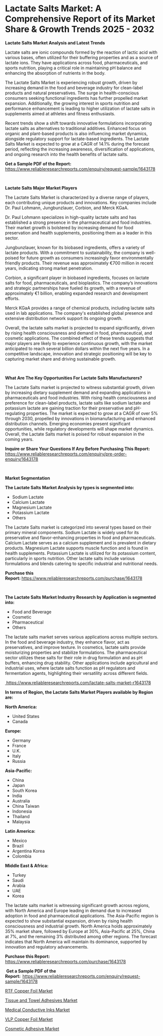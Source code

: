 <p><h1>Lactate Salts Market: A Comprehensive Report of its Market Share & Growth Trends 2025 - 2032</h1></p><p><strong>Lactate Salts Market Analysis and Latest Trends</strong></p>
<p><p>Lactate salts are ionic compounds formed by the reaction of lactic acid with various bases, often utilized for their buffering properties and as a source of lactate ions. They have applications across food, pharmaceuticals, and sports nutrition, playing a critical role in maintaining pH balance and enhancing the absorption of nutrients in the body.</p><p>The Lactate Salts Market is experiencing robust growth, driven by increasing demand in the food and beverage industry for clean-label products and natural preservatives. The surge in health-conscious consumers seeking functional ingredients has further propelled market expansion. Additionally, the growing interest in sports nutrition and performance enhancement is leading to higher utilization of lactate salts in supplements aimed at athletes and fitness enthusiasts.</p><p>Recent trends show a shift towards innovative formulations incorporating lactate salts as alternatives to traditional additives. Enhanced focus on organic and plant-based products is also influencing market dynamics, alongside regulatory support for lactate-based ingredients. The Lactate Salts Market is expected to grow at a CAGR of 14.1% during the forecast period, reflecting the increasing awareness, diversification of applications, and ongoing research into the health benefits of lactate salts.</p></p>
<p><strong>Get a Sample PDF of the Report:&nbsp;</strong> <a href="https://www.reliableresearchreports.com/enquiry/request-sample/1643178?utm_campaign=28&utm_medium=2&utm_source=Github&utm_content=ia&utm_term=01042025&utm_id=lactate-salts">https://www.reliableresearchreports.com/enquiry/request-sample/1643178</a></p>
<p>&nbsp;</p>
<p><strong>Lactate Salts Major Market Players</strong></p>
<p><p>The Lactate Salts Market is characterized by a diverse range of players, each contributing unique products and innovations. Key companies include Dr. Paul Lohmann, Jungbunzlauer, Corbion, and Merck KGaA. </p><p>Dr. Paul Lohmann specializes in high-quality lactate salts and has established a strong presence in the pharmaceutical and food industries. Their market growth is bolstered by increasing demand for food preservation and health supplements, positioning them as a leader in this sector.</p><p>Jungbunzlauer, known for its biobased ingredients, offers a variety of lactate products. With a commitment to sustainability, the company is well-poised for future growth as consumers increasingly favor environmentally friendly products. Their revenue was approximately €700 million in recent years, indicating strong market penetration.</p><p>Corbion, a significant player in biobased ingredients, focuses on lactate salts for food, pharmaceuticals, and bioplastics. The company’s innovations and strategic partnerships have fueled its growth, with a revenue of approximately €1 billion, enabling expanded research and development efforts.</p><p>Merck KGaA provides a range of chemical products, including lactate salts used in lab applications. The company's established global presence and extensive distribution network support its ongoing growth.</p><p>Overall, the lactate salts market is projected to expand significantly, driven by rising health consciousness and demand in food, pharmaceutical, and cosmetic applications. The combined effect of these trends suggests that major players are likely to experience continuous growth, with the market anticipated to reach several billion dollars within the next five years. In a competitive landscape, innovation and strategic positioning will be key to capturing market share and driving sustainable growth.</p></p>
<p>&nbsp;</p>
<p><strong>What Are The Key Opportunities For Lactate Salts Manufacturers?</strong></p>
<p><p>The Lactate Salts market is projected to witness substantial growth, driven by increasing dietary supplement demand and expanding applications in pharmaceuticals and food industries. With rising health consciousness and preference for clean-label products, lactate salts like sodium lactate and potassium lactate are gaining traction for their preservative and pH-regulating properties. The market is expected to grow at a CAGR of over 5% through 2030, propelled by innovations in biomanufacturing and enhanced distribution channels. Emerging economies present significant opportunities, while regulatory developments will shape market dynamics. Overall, the Lactate Salts market is poised for robust expansion in the coming years.</p></p>
<p><strong>Inquire or Share Your Questions If Any Before Purchasing This Report:</strong> <a href="https://www.reliableresearchreports.com/enquiry/pre-order-enquiry/1643178?utm_campaign=28&utm_medium=2&utm_source=Github&utm_content=ia&utm_term=01042025&utm_id=lactate-salts">https://www.reliableresearchreports.com/enquiry/pre-order-enquiry/1643178</a></p>
<p>&nbsp;</p>
<p><strong>Market Segmentation</strong></p>
<p><strong>The Lactate Salts Market Analysis by types is segmented into:</strong></p>
<p><ul><li>Sodium Lactate</li><li>Calcium Lactate</li><li>Magnesium Lactate</li><li>Potassium Lactate</li><li>Others</li></ul></p>
<p><p>The Lactate Salts market is categorized into several types based on their primary mineral components. Sodium Lactate is widely used for its preservative and flavor-enhancing properties in food and pharmaceuticals. Calcium Lactate serves as a calcium supplement and is prevalent in dietary products. Magnesium Lactate supports muscle function and is found in health supplements. Potassium Lactate is utilized for its potassium content, particularly in sports nutrition. Other lactate salts include various formulations and blends catering to specific industrial and nutritional needs.</p></p>
<p><strong>Purchase this Report:&nbsp;</strong><a href="https://www.reliableresearchreports.com/purchase/1643178?utm_campaign=28&utm_medium=2&utm_source=Github&utm_content=ia&utm_term=01042025&utm_id=lactate-salts">https://www.reliableresearchreports.com/purchase/1643178</a></p>
<p>&nbsp;</p>
<p><strong>The Lactate Salts Market Industry Research by Application is segmented into:</strong></p>
<p><ul><li>Food and Beverage</li><li>Cosmetic</li><li>Pharmaceutical</li><li>Others</li></ul></p>
<p><p>The lactate salts market serves various applications across multiple sectors. In the food and beverage industry, they enhance flavor, act as preservatives, and improve texture. In cosmetics, lactate salts provide moisturizing properties and stabilize formulations. The pharmaceutical sector utilizes these salts for their role in drug formulation and as pH buffers, enhancing drug stability. Other applications include agricultural and industrial uses, where lactate salts function as pH regulators and fermentation agents, highlighting their versatility across different fields.</p></p>
<p><a href="https://www.reliableresearchreports.com/lactate-salts-market-r1643178?utm_campaign=28&utm_medium=2&utm_source=Github&utm_content=ia&utm_term=01042025&utm_id=lactate-salts">&nbsp;https://www.reliableresearchreports.com/lactate-salts-market-r1643178</a></p>
<p><strong>In terms of Region, the Lactate Salts Market Players available by Region are:</strong></p>
<p>
    <p> <strong> North America: </strong>
        <ul>
            <li>United States</li>
            <li>Canada</li>
        </ul>
        </p> 
    <p> <strong> Europe: </strong>
        <ul>
            <li>Germany</li>
            <li>France</li>
            <li>U.K.</li>
            <li>Italy</li>
            <li>Russia</li>
        </ul>
        </p> 
    <p> <strong> Asia-Pacific: </strong>
        <ul>
            <li>China</li>
            <li>Japan</li>
            <li>South Korea</li>
            <li>India</li>
            <li>Australia</li>
            <li>China Taiwan</li>
            <li>Indonesia</li>
            <li>Thailand</li>
            <li>Malaysia</li>
        </ul>
        </p> 
    <p> <strong> Latin America: </strong>
        <ul>
            <li>Mexico</li>
            <li>Brazil</li>
            <li>Argentina Korea</li>
            <li>Colombia</li>
        </ul>
        </p> 
    <p> <strong> Middle East & Africa: </strong>
        <ul>
            <li>Turkey</li>
            <li>Saudi</li>
            <li>Arabia</li>
            <li>UAE</li>
            <li>Korea</li>
        </ul>
    </p>
    </p>
<p><p>The lactate salts market is witnessing significant growth across regions, with North America and Europe leading in demand due to increased adoption in food and pharmaceutical applications. The Asia-Pacific region is expected to show substantial expansion, driven by rising health consciousness and industrial growth. North America holds approximately 35% market share, followed by Europe at 30%, Asia-Pacific at 25%, China at 7%, and the remaining 3% distributed among other regions. The forecast indicates that North America will maintain its dominance, supported by innovation and regulatory advancements.</p></p>
<p><strong>Purchase this Report: </strong><a href="https://www.reliableresearchreports.com/purchase/1643178?utm_campaign=28&utm_medium=2&utm_source=Github&utm_content=ia&utm_term=01042025&utm_id=lactate-salts">https://www.reliableresearchreports.com/purchase/1643178</a></p>
<p>&nbsp;<strong>Get a Sample PDF of the Report:&nbsp;&nbsp;</strong><a href="https://www.reliableresearchreports.com/enquiry/request-sample/1643178?utm_campaign=28&utm_medium=2&utm_source=Github&utm_content=ia&utm_term=01042025&utm_id=lactate-salts">https://www.reliableresearchreports.com/enquiry/request-sample/1643178</a></p>
<p><strong></strong></p>
<p><p><a href="https://github.com/luhleickov/Market-Research-Report-List-1/blob/main/rtf-copper-foil-market.md?utm_campaign=28&utm_medium=2&utm_source=Github&utm_content=ia&utm_term=01042025&utm_id=lactate-salts">RTF Copper Foil Market</a></p><p><a href="https://github.com/elceryaneik/Market-Research-Report-List-1/blob/main/tissue-and-towel-adhesives-market.md?utm_campaign=28&utm_medium=2&utm_source=Github&utm_content=ia&utm_term=01042025&utm_id=lactate-salts">Tissue and Towel Adhesives Market</a></p><p><a href="https://github.com/nwogudimouix/Market-Research-Report-List-1/blob/main/medical-conductive-inks-market.md?utm_campaign=28&utm_medium=2&utm_source=Github&utm_content=ia&utm_term=01042025&utm_id=lactate-salts">Medical Conductive Inks Market</a></p><p><a href="https://github.com/dusektwinec3/Market-Research-Report-List-1/blob/main/vlp-copper-foil-market.md?utm_campaign=28&utm_medium=2&utm_source=Github&utm_content=ia&utm_term=01042025&utm_id=lactate-salts">VLP Copper Foil Market</a></p><p><a href="https://github.com/sukeldrage0g/Market-Research-Report-List-1/blob/main/cosmetic-adhesive-market.md?utm_campaign=28&utm_medium=2&utm_source=Github&utm_content=ia&utm_term=01042025&utm_id=lactate-salts">Cosmetic Adhesive Market</a></p></p>